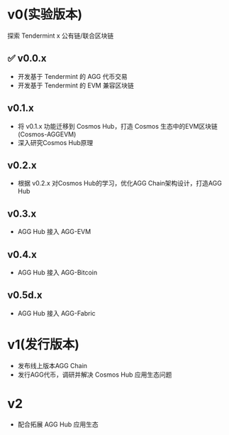 # v0(实验版本)

探索 Tendermint x 公有链/联合区块链


## ✅ v0.0.x

- 开发基于 Tendermint 的 AGG 代币交易
- 开发基于 Tendermint 的 EVM 兼容区块链

## v0.1.x

- 将 v0.1.x 功能迁移到 Cosmos Hub，打造 Cosmos 生态中的EVM区块链(Cosmos-AGGEVM)
- 深入研究Cosmos Hub原理

## v0.2.x

- 根据 v0.2.x 对Cosmos Hub的学习，优化AGG Chain架构设计，打造AGG Hub

## v0.3.x

- AGG Hub 接入 AGG-EVM

## v0.4.x

- AGG Hub 接入 AGG-Bitcoin

## v0.5d.x

- AGG Hub 接入 AGG-Fabric

# v1(发行版本)

- 发布线上版本AGG Chain
- 发行AGG代币，调研并解决 Cosmos Hub 应用生态问题

# v2

- 配合拓展 AGG Hub 应用生态